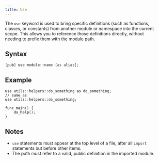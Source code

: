```yaml
---
title: Use
---
```


The `use` keyword is used to bring specific definitions (such as functions, classes, or constants) from another module or namespace into the current scope. This allows you to reference those definitions directly, without needing to prefix them with the module path.

## Syntax

```gluax
[pub] use module::name [as alias];
```

## Example

```gluax
use utils::helpers::do_something as do_something;
// same as
use utils::helpers::do_something;

func main() {
    do_help();
}
```

## Notes

- `use` statements must appear at the top level of a file, after all `import` statements but before other items.
- The path must refer to a valid, public definition in the imported module.
